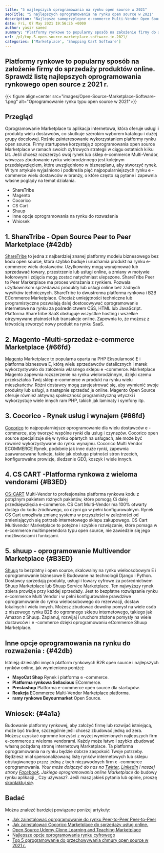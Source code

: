 ```yaml
---
title: "5 najlepszych oprogramowania na rynku open source w 2021" 
seoTitle: "5 najlepszych oprogramowania na rynku open source w 2021" 
description: "Najlepsze samoprzylepne e-commerce Multi-Vendor Open Source Marketplace do budowania sklepów internetowych, sprzedaży produktów fizycznych i cyfrowych." 
date: Fri, 07 May 2021 19:56:25 +0000
author: yasir saeed
summary: "Platformy rynkowe to popularny sposób na założenie firmy do sprzedaży produktów online. Sprawdź listę najlepszych oprogramowania rynkowego open source z 2021 r." 
url: /pl/top-5-open-source-marketplace-software-in-2021/
categories: ['Marketplace', 'Shopping Cart Software']
---
```


## Platformy rynkowe to popularny sposób na założenie firmy do sprzedaży produktów online. Sprawdź listę najlepszych oprogramowania rynkowego open source z 2021 r.

{{< figure align=center src="images/Open-Source-Marketplace-Software-1.png" alt="Oprogramowanie rynku typu open source w 2021">}}


## **Przegląd**
Oprogramowanie Marketplace to aplikacja internetowa, która oferuje usługi i produkty wielu dostawców, co skutkuje szerokim wyborem katalogu i dużej grupy docelowej. Rośnie zainteresowanie wykorzystaniem platformy rynku open source. Firmy startupowe korzystają z oprogramowania open source Marketplace w ramach swoich cyfrowych strategii w ciągu ostatnich kilku lat. Jeśli chcesz rozszerzyć swój rynek lub sklep e-commerce Multi-Vendor, wówczas zbudowanie rynku wielorodzinnego jest kolejnym przedsięwzięciem, które uwzględniono w biznesplanu, aby stworzyć rynek.
W tym artykule wyjaśniono i podkreśla pięć najpopularniejszych rynku e -commerce wielu dostawców w branży, o które często są pytane i zapewnia własne poglądy na temat działania.
  * ShareTribe
  * Magento
  * Cocorico
  * CS Cart
  * Shuup
  * Inne opcje oprogramowania na rynku do rozważenia
  * Wniosek

## 1. **ShareTribe  **- Open Source**   Peer to Peer Marketplace**   {#42db}
[ShareTribe][1] to jedna z najbardziej znanej platformy modelu biznesowego bez kodu open source, która szybko buduje i uruchamia produkt na rynku e-commerce wielu dostawców. Użytkownicy mogą wynajmować lub sprzedawać towary, przestrzenie lub usługi online, a zmiany w motywie kolorowym i zdjęcia mogą zostać natychmiast ulepszone. ShareTribe Peer to Peer Marketplace ma proces wdrażania z rynkiem. Pozwala użytkownikom sprzedawać produkty lub usługi online bez żadnych wysiłków technicznych. ShareTribe to dwustronna platforma rynkowa i B2B ECommerce Marketplace.
Chociaż umiejętności techniczne lub programistyczne pozwalają dalej dostosowywać oprogramowanie internetowe na rynku za pośrednictwem CSS, HTML lub JavaScript. Platforma ShareTribe SaaS obsługuje wszystkie hosting i wszelkie otrzymywane płatności lub transakcje online. Zapewnia to, że możesz z łatwością stworzyć nowy produkt na rynku SaaS.

## 2.  **Magento** -Multi-sprzedaż e-commerce Marketplace   {#66fd}
[Magento][2] Marketplace to popularna oparta na PHP Ekspularność E i platforma biznesowa E, którą wielu sprzedawców detalicznych i marek wykorzystywało do założenia własnego sklepu e -commerce. Marketplace Magento zapewnia rozszerzenie na rynku wielorodzinnym, dzięki czemu przekształca Twój sklep e-commerce w produkt na rynku wielu mieszkańców. Różni dostawcy mogą zarejestrować się, aby wymienić swoje produkty lub usługi, a następnie sprzedać je online. Magento Open Source oferuje również aktywną społeczność programistyczną wtyczki i wykorzystuje wiele innych ram PHP, takich jak laminaty i symfony itp.

## 3.  **Cocorico**  - Rynek usług i wynajem   {#66fd}
[Cocorico][3] to najpopularniejsze oprogramowanie dla wielu dostawców e -commerce, aby tworzyć wspólne rynki dla usług i czynszów. Cocorico open source specjalizuje się w rynku opartych na usługach, ale może być również wykorzystywane do rynku wynajmu. Cocorico Multi Vendor ECOMMERCE Rynek, podobnie jak inne duże rynki, zapewnia zaawansowane funkcje, takie jak obsługa płatności stron trzecich, konfigurowalne prowizje, śledzenie GEO, koszyk i wiele innych.

## 4.  **CS CART** -Platforma rynkowa z wieloma vendorami   {#B3ED}
[CS-CART][4] Multi-Vendor to profesjonalna platforma rynkowa kodu z potężnym pakietem różnych pakietów, które pomogą Ci dalej przedsięwzięcia e-commerce. CS Cart Multi-Vendor ma 100% otwarty dostęp do kodu źródłowego, co czyni go w pełni konfigurowalnym. Rynek CS Cart umożliwia zmianę systemu w przyszłości w zależności od zmieniających się potrzeb internetowego sklepu zakupowego. CS Cart Multivendor Marketplace to potężne i szybkie rozwiązanie, które pomaga w e-commerce multimperendora typu open source, nie zawiedzie się jego możliwościami i funkcjami.

## 5.  **shuup**  - oprogramowanie Multivendor Marketplace   {#B3ED}
[Shuup][5] to bezpłatny i open source, skalowalny na rynku wieloosobowym E i oprogramowanie biznesowe E Budowane na technologii Django i Python. Dostawcy sprzedają produkty, usługi i towary cyfrowe za pośrednictwem Shuup Marketplace lub Shuup Service Marketplace. Ten najwyższy rynek zbiera prowizje przy każdej sprzedaży. Jest to bezpłatne rozwiązanie rynku e-commerce Multi Vendor i w pełni konfigurowalne prawdziwe oprogramowanie do rynku wieloosobowego do rezerwacji, dostaw lokalnych i wielu innych. Możesz zbudować dowolny pomysł na wiele osób z niszowego rynku B2B do ogromnego sklepu internetowego, takiego jak Amazon z Shuup. Zaplanuj, rozwijaj i uruchom złożone pomysły na wiele dostawców i e -commerce dzięki oprogramowaniu eCommerce Shuup Marketplace.

##  **Inne opcje oprogramowania na rynku do rozważenia** :   {#42db}
Istnieją dziesiątki innych platform rynkowych B2B open source i najlepszych rynków online, jak wymieniono poniżej:
  * **MayoCat Shop**  Rynek i platforma e -commerce.
  * **Platforma rynkowa Sellacious**  ECommerce.
  * **Prestashop**  Platforma e-commerce open source dla startupów.
  * **Reakcja**  ECommerce Multi-Vendor Marketplace platforma.
  * **ramy rynkowe Beyourmarket**  Open Source.

##  **Wniosek:** {#4a1a}
Budowanie platformy rynkowej, aby założyć firmę lub rozwijać istniejącą, może być trudne, szczególnie jeśli chcesz zbudować jedną od zera. Możesz uzyskać ogromne korzyści z wyżej wymienionych najlepszych firm e-commerce z wieloma vendorami. Każdy może łatwo i szybko zbudować własną pożądaną stronę internetową Marketplace. Ta platforma oprogramowania na rynku będzie dobrze zaspokoić Twoje potrzeby. Będziesz miał spersonalizowaną listę rynków internetowych lub sklepu obsługiwanego przez jedną z tych niezawodnych firm e -commerce oprogramowania.
_Your może dołączyć do nas na [Twitter][6], [LinkedIn][7] i naszej strony [Facebook][8]. Jakiego oprogramowania online Marketplace_ do budowy rynku aplikacji _ Czy używasz?. Jeśli masz jakieś pytania lub opinie, proszę [skontaktuj się][9].

## Badać
Można znaleźć bardziej powiązane poniżej artykuły:
  * [Jak zainstalować oprogramowanie do rynku Peer-to-Peer Peer-to-Peer][10]
  * [Jak zainstalować Cocorico Marketplace do sprzedaży usług online.][11]
  * [Open Source Udemy Clone Learning and Teaching Marketplace][12]
  * [Najlepsze opcje oprogramowania rynku cyfrowego][13]
  * [Top 5 oprogramowanie do przechowywania chmury open source w 2021 r.][14]

  
[1]: https://www.sharetribe.com/
[2]: https://magento.com/
[3]: https://www.cocorico.io/en/
[4]: https://www.cs-cart.com/
[5]: https://www.shuup.com/
[6]: https://twitter.com/containerize_co
[7]: https://www.linkedin.com/company/containerize/
[8]: http://facebook.com/containerize
[9]: mailto:yasir.saeed@aspose.com
[10]: https://products.containerize.com/marketplace/sharetribe/
[11]: https://products.containerize.com/marketplace/cocorico/
[12]: https://products.containerize.com/marketplace/edurge/
[13]: https://products.containerize.com/marketplace/
[14]: https://blog.containerize.com/backup-and-sync-software/top-5-open-source-cloud-storage-software-in-2021/
